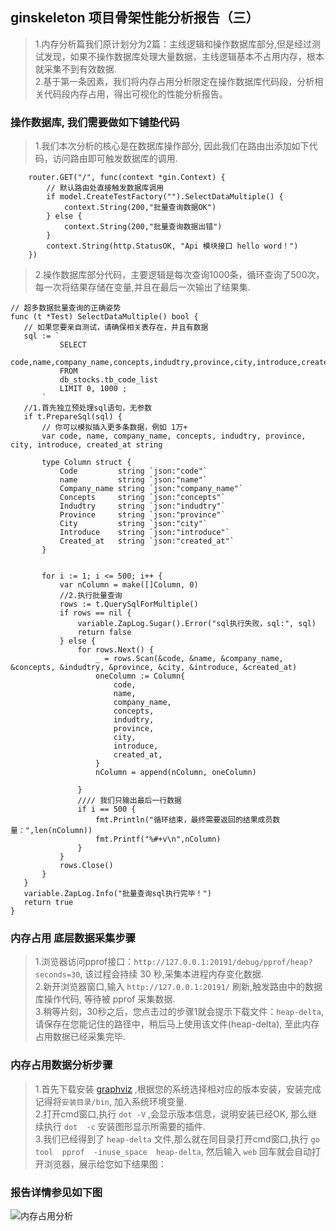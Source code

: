 ##    ginskeleton 项目骨架性能分析报告（三） 
> 1.内存分析篇我们原计划分为2篇：主线逻辑和操作数据库部分,但是经过测试发现，如果不操作数据库处理大量数据，主线逻辑基本不占用内存，根本就采集不到有效数据.    
> 2.基于第一条因素，我们将内存占用分析限定在操作数据库代码段，分析相关代码段内存占用，得出可视化的性能分析报告。   


###  操作数据库, 我们需要做如下铺垫代码  
>   1.我们本次分析的核心是在数据库操作部分, 因此我们在路由出添加如下代码，访问路由即可触发数据库的调用.  
```code 
	router.GET("/", func(context *gin.Context) {
        // 默认路由处直接触发数据库调用
		if model.CreateTestFactory("").SelectDataMultiple() {
			context.String(200,"批量查询数据OK")
		} else {
			context.String(200,"批量查询数据出错")
		}
		context.String(http.StatusOK, "Api 模块接口 hello word！")
	})
```   

>   2.操作数据库部分代码，主要逻辑是每次查询1000条，循环查询了500次，每一次将结果存储在变量,并且在最后一次输出了结果集.  
 ```code 
// 超多数据批量查询的正确姿势
func (t *Test) SelectDataMultiple() bool {
	// 如果您要亲自测试，请确保相关表存在，并且有数据
	sql := `
			SELECT
			code,name,company_name,concepts,indudtry,province,city,introduce,created_at 
			FROM
			db_stocks.tb_code_list 
			LIMIT 0, 1000 ;
		`
	//1.首先独立预处理sql语句，无参数
	if t.PrepareSql(sql) {
		// 你可以模拟插入更多条数据，例如 1万+
		var code, name, company_name, concepts, indudtry, province, city, introduce, created_at string

		type Column struct {
			Code         string `json:"code"`
			name         string `json:"name"`
			Company_name string `json:"company_name"`
			Concepts     string `json:"concepts"`
			Indudtry     string `json:"indudtry"`
			Province     string `json:"province"`
			City         string `json:"city"`
			Introduce    string `json:"introduce"`
			Created_at   string `json:"created_at"`
		}


		for i := 1; i <= 500; i++ {
			var nColumn = make([]Column, 0)
			//2.执行批量查询
			rows := t.QuerySqlForMultiple()
			if rows == nil {
				variable.ZapLog.Sugar().Error("sql执行失败，sql:", sql)
				return false
			} else {
				for rows.Next() {
					_ = rows.Scan(&code, &name, &company_name, &concepts, &indudtry, &province, &city, &introduce, &created_at)
					oneColumn := Column{
						code,
						name,
						company_name,
						concepts,
						indudtry,
						province,
						city,
						introduce,
						created_at,
					}
					nColumn = append(nColumn, oneColumn)

				}
				//// 我们只输出最后一行数据
				if i == 500 {
					fmt.Println("循环结束，最终需要返回的结果成员数量：",len(nColumn))
					fmt.Printf("%#+v\n",nColumn)
				}
			}
			rows.Close()
		}
	}
	variable.ZapLog.Info("批量查询sql执行完毕！")
	return true
}

 ```  
###  内存占用 底层数据采集步骤  
>   1.浏览器访问pprof接口：`http://127.0.0.1:20191/debug/pprof/heap?seconds=30`, 该过程会持续 30 秒,采集本进程内存变化数据.        
>   2.新开浏览器窗口,输入 `http://127.0.0.1:20191/` 刷新,触发路由中的数据库操作代码, 等待被 pprof 采集数据.      
>   3.稍等片刻，30秒之后，您点击过的步骤1就会提示下载文件：`heap-delta`, 请保存在您能记住的路径中，稍后马上使用该文件(heap-delta), 至此内存占用数据已经采集完毕.           

###  内存占用数据分析步骤   
>  1.首先下载安装 [graphviz](https://www.graphviz.org/download/) ,根据您的系统选择相对应的版本安装，安装完成记得将`安装目录/bin`, 加入系统环境变量.  
>  2.打开cmd窗口,执行 `dot -V` ,会显示版本信息，说明安装已经OK, 那么继续执行 `dot  -c` 安装图形显示所需要的插件.   
>  3.我们已经得到了 `heap-delta` 文件,那么就在同目录打开cmd窗口,执行 `go  tool  pprof  -inuse_space  heap-delta`, 然后输入 `web` 回车就会自动打开浏览器，展示给您如下结果图：     

###  报告详情参见如下图  
![内存占用分析](https://www.ginskeleton.com/images/sql_memory.png)  
